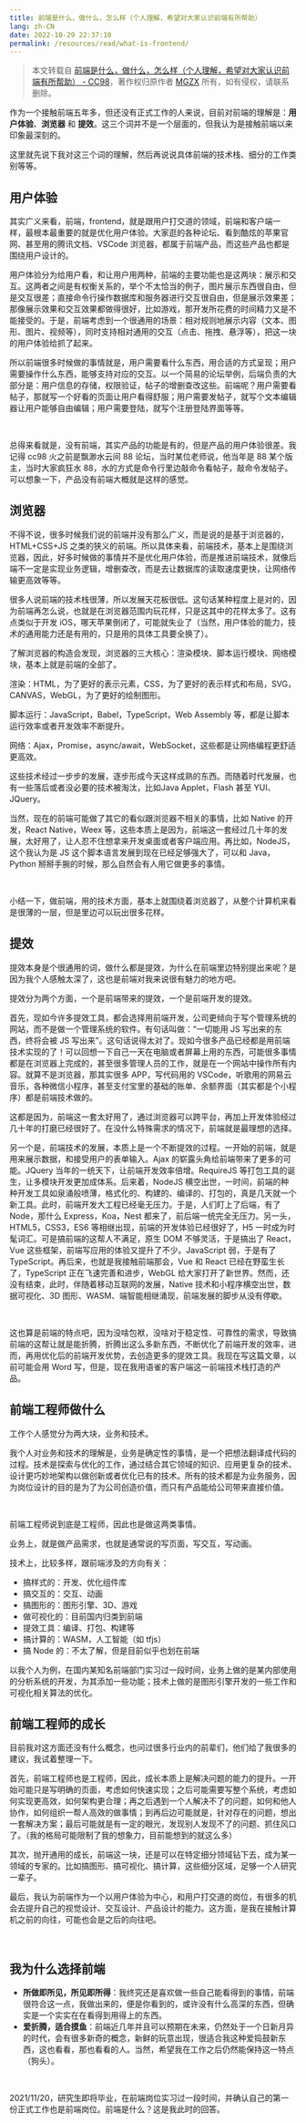 ```yaml
---
title: 前端是什么，做什么，怎么样（个人理解，希望对大家认识前端有所帮助）
lang: zh-CN
date: 2022-10-29 22:37:10
permalink: /resources/read/what-is-frontend/
---
```


> 本文转载自 [前端是什么，做什么，怎么样（个人理解，希望对大家认识前端有所帮助） - CC98](https://www.cc98.org/topic/5201582/1)，著作权归原作者 [MGZX](https://www.cc98.org/user/id/530940) 所有，如有侵权，请联系删除。

作为一个接触前端五年多，但还没有正式工作的人来说，目前对前端的理解是：**用户体验**、**浏览器** 和 **提效**。这三个词并不是一个层面的，但我认为是接触前端以来印象最深刻的。

这里就先说下我对这三个词的理解，然后再说说具体前端的技术栈、细分的工作类别等等。

## 用户体验

其实广义来看，前端，frontend，就是跟用户打交道的领域，前端和客户端一样，最根本最重要的就是优化用户体验。大家逛的各种论坛、看到酷炫的苹果官网、甚至用的腾讯文档、VSCode 浏览器，都属于前端产品，而这些产品也都是围绕用户设计的。

用户体验分为给用户看，和让用户用两种，前端的主要功能也是这两块：展示和交互。这两者之间是有权衡关系的，举个不太恰当的例子，图片展示东西很自由，但是交互很差；直接命令行操作数据库和服务器进行交互很自由，但是展示效果差；那像展示效果和交互效果都做得很好，比如游戏，那开发所花费的时间精力又是不能接受的。于是，前端考虑到一个很通用的场景：相对规则地展示内容（文本、图形、图片、视频等），同时支持相对通用的交互（点击、拖拽、悬浮等），把这一块的用户体验给抓了起来。

所以前端很多时候做的事情就是，用户需要看什么东西，用合适的方式呈现；用户需要操作什么东西，能够支持对应的交互。以一个简易的论坛举例，后端负责的大部分是：用户信息的存储，权限验证，帖子的增删查改这些。前端呢？用户需要看帖子，那就写一个好看的页面让用户看得舒服；用户需要发帖子，就写个文本编辑器让用户能够自由编辑；用户需要登陆，就写个注册登陆界面等等。

<br>

总得来看就是，没有前端，其实产品的功能是有的，但是产品的用户体验很差。我记得 cc98 火之前是飘渺水云间 88 论坛，当时某位老师说，他当年是 88 某个版主，当时大家疯狂水 88，水的方式是命令行里边敲命令看帖子，敲命令发帖子。可以想象一下，产品没有前端大概就是这样的感觉。

## 浏览器

不得不说，很多时候我们说的前端并没有那么广义，而是说的是基于浏览器的，HTML+CSS+JS 之类的狭义的前端。所以具体来看，前端技术，基本上是围绕浏览器，因此，好多时候做的事情并不是优化用户体验，而是推进前端技术，就像后端不一定是实现业务逻辑，增删查改，而是去让数据库的读取速度更快，让网络传输更高效等等。

很多人说前端的技术栈很薄，所以发展天花板很低。这句话某种程度上是对的，因为前端再怎么说，也就是在浏览器范围内玩花样，只是这其中的花样太多了。这有点类似于开发 iOS，哪天苹果倒闭了，可能就失业了（当然，用户体验的能力，技术的通用能力还是有用的，只是用的具体工具要全换了）。

了解浏览器的构造会发现，浏览器的三大核心：渲染模块、脚本运行模块、网络模块，基本上就是前端的全部了。

渲染：HTML，为了更好的表示元素，CSS，为了更好的表示样式和布局，SVG，CANVAS，WebGL，为了更好的绘制图形。

脚本运行：JavaScript，Babel，TypeScript，Web Assembly 等，都是让脚本运行效率或者开发效率不断提升。

网络：Ajax，Promise，async/await，WebSocket，这些都是让网络编程更舒适更高效。

这些技术经过一步步的发展，逐步形成今天这样成熟的东西。而随着时代发展，也有一些落后或者没必要的技术被淘汰，比如Java Applet，Flash 甚至 YUI、JQuery。

当然，现在的前端可能做了其它的看似跟浏览器不相关的事情，比如 Native 的开发，React Native，Weex 等，这些本质上是因为，前端这一套经过几十年的发展，太好用了，让人忍不住想拿来开发桌面或者客户端应用。再比如，NodeJS，这个我认为是 JS 这个脚本语言发展到现在已经足够强大了，可以和 Java，Python 掰掰手腕的时候，那么自然会有人用它做更多的事情。

<br>

小结一下，做前端，用的技术方面，基本上就围绕着浏览器了，从整个计算机来看是很薄的一层，但是里边可以玩出很多花样。

## 提效

提效本身是个很通用的词，做什么都是提效，为什么在前端里边特别提出来呢？是因为我个人感触太深了，这也是前端对我来说很有魅力的地方吧。

提效分为两个方面，一个是前端带来的提效，一个是前端开发的提效。

首先，现如今许多提效工具，都会选择用前端开发，公司更倾向于写个管理系统的网站，而不是做一个管理系统的软件。有句话叫做：“一切能用 JS 写出来的东西，终将会被 JS 写出来”。这句话说得太对了。现如今很多产品已经都是用前端技术实现的了！可以回想一下自己一天在电脑或者屏幕上用的东西，可能很多事情都是在浏览器上完成的，甚至很多管理人员的工作，就是在一个网站中操作所有内容。就算不是浏览器，那其实很多 APP，写代码用的 VSCode，听歌用的网易云音乐，各种微信小程序，甚至支付宝里的基础的账单、余额界面（其实都是个小程序）都是前端技术做的。

这都是因为，前端这一套太好用了，通过浏览器可以跨平台，再加上开发体验经过几十年的打磨已经很好了。在没什么特殊需求的情况下，前端就是最理想的选择。

另一个是，前端技术的发展，本质上是一个不断提效的过程。一开始的前端，就是用来展示数据，和接受用户的表单输入。Ajax 的崭露头角给前端带来了更多的可能。JQuery 当年的一统天下，让前端开发效率倍增。RequireJS 等打包工具的诞生，让多模块开发更加成体系。后来着，NodeJS 横空出世，一时间，前端的种种开发工具如泉涌般喷薄，格式化的、构建的、编译的、打包的，真是几天就一个新工具。此时，前端开发大工程已经毫无压力。于是，人们盯上了后端，有了 Node，那什么 Express，Koa，Nest 都来了，前后端一统完全无压力。另一头，HTML5，CSS3，ES6 等相继出现，前端的开发体验已经很好了，H5 一时成为时髦词汇。可是搞前端的这帮人不满足，原生 DOM 不够灵活，于是搞出了 React，Vue 这些框架，前端写应用的体验又提升了不少。JavaScript 弱，于是有了 TypeScript。再后来，也就是我接触前端那会，Vue 和 React 已经在野蛮生长了，TypeScript 正在飞速完善和进步，WebGL 给大家打开了新世界。然而，还没有结束，此时，伴随着移动互联网的发展，Native 技术和小程序横空出世，数据可视化、3D 图形、WASM、端智能相继涌现，前端发展的脚步从没有停歇。

<br>

这也算是前端的特点吧，因为没啥包袱，没啥对于稳定性、可靠性的需求，导致搞前端的这帮让就是能折腾，折腾出这么多新东西，不断优化了前端开发的效率，进而，再用优化后的前端开发优势，去创造更多的提效工具。我现在写这篇文章，以前可能会用 Word 写，但是，现在我用语雀的客户端这一前端技术栈打造的产品。

## 前端工程师做什么

工作个人感觉分为两大块，业务和技术。

我个人对业务和技术的理解是，业务是确定性的事情，是一个把想法翻译成代码的过程。技术是探索与优化的工作，通过结合其它领域的知识、应用更复杂的技术、设计更巧妙地架构以做创新或者优化已有的技术。所有的技术都是为业务服务，因为岗位设计的目的是为了为公司创造价值，而只有产品能给公司带来直接价值。

<br>

前端工程师说到底是工程师，因此也是做这两类事情。

业务上，就是做产品需求，也就是通常说的写页面，写交互，写动画。

技术上，比较多样，跟前端涉及的方向有关：

- 搞样式的：开发、优化组件库 
- 搞交互的：交互、动画 
- 搞图形的：图形引擎、3D、游戏 
- 做可视化的：目前国内归类到前端 
- 提效工具：编译、打包、构建等 
- 搞计算的：WASM，人工智能（如 tfjs） 
- 搞 Node 的：不太了解，但是目前似乎也划在前端

以我个人为例，在国内某知名前端部门实习过一段时间，业务上做的是某内部使用的分析系统的开发，为其添加一些功能；技术上做的是图形引擎开发的一些工作和可视化相关算法的优化。

## 前端工程师的成长

目前我对这方面还没有什么概念，也问过很多行业内的前辈们，他们给了我很多的建议，我试着整理一下。

首先，前端工程师也是工程师，因此，成长本质上是解决问题的能力的提升。一开始可能只是写明确的页面，考虑如何快速实现；之后可能需要写整个系统，考虑如何实现更高效，如何架构更合理；再之后遇到一个人解决不了的问题，如何和他人协作，如何组织一帮人高效的做事情；到再后边可能就是，针对存在的问题，想出一套解决方案；最后可能就是有一定的眼光，发现别人发现不了的问题、抓住风口了。（我的格局可能限制了我的想象力，目前能想到的就这么多）

其次，抛开通用的成长，前端这一块，还是可以在特定细分领域钻下去，成为某一领域的专家的。比如搞图形、搞可视化、搞计算，这些细分区域，足够一个人研究一辈子。

最后，我认为前端作为一个以用户体验为中心，和用户打交道的岗位，有很多的机会去提升自己的视觉设计、交互设计、产品设计的能力。这方面，是我在接触计算机之前的向往，可能也会是之后的向往吧。

<br>

## 我为什么选择前端

- **所做即所见，所见即所得**：我终究还是喜欢做一些自己能看得到的事情，前端很符合这一点，我做出来的，便是你看到的，或许没有什么高深的东西，但确实是一个实实在在看得到用得上的东西。
- **爱折腾，适合摸鱼**：前端近几年并且可以预期在未来，仍然处于一个日新月异的时代，会有很多新奇的概念，新鲜的玩意出现，很适合我这种爱捣鼓新东西，这也看看，那也看看的人。当然，希望我在工作之后仍然能保持这一特点（狗头）。

<br>

2021/11/20，研究生即将毕业，在前端岗位实习过一段时间，并确认自己的第一份正式工作也是前端岗位。前端是什么？这是我此时的回答。
